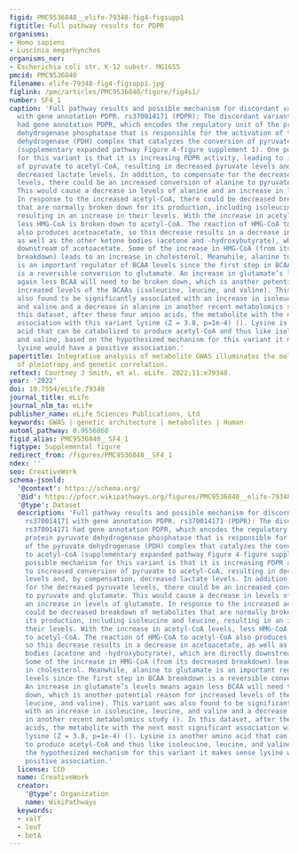 ```yaml
---
figid: PMC9536840__elife-79348-fig4-figsupp1
figtitle: Full pathway results for PDPR
organisms:
- Homo sapiens
- Luscinia megarhynchos
organisms_ner:
- Escherichia coli str. K-12 substr. MG1655
pmcid: PMC9536840
filename: elife-79348-fig4-figsupp1.jpg
figlink: /pmc/articles/PMC9536840/figure/fig4s1/
number: SF4_1
caption: 'Full pathway results and possible mechanism for discordant variant rs370014171
  with gene annotation PDPR. rs370014171 (PDPR): The discordant variant rs370014171
  had gene annotation PDPR, which encodes the regulatory unit of the protein pyruvate
  dehydrogenase phosphatase that is responsible for the activation of the pyruvate
  dehydrogenase (PDH) complex that catalyzes the conversion of pyruvate to acetyl-CoA
  (supplementary expanded pathway Figure 4-figure supplement 1). One possible mechanism
  for this variant is that it is increasing PDPR activity, leading to increased conversion
  of pyruvate to acetyl-CoA, resulting in decreased pyruvate levels and, by compensation,
  decreased lactate levels. In addition, to compensate for the decreased pyruvate
  levels, there could be an increased conversion of alanine to pyruvate and glutamate.
  This would cause a decrease in levels of alanine and an increase in levels of glutamate.
  In response to the increased acetyl-CoA, there could be decreased breakdown of metabolites
  that are normally broken down for its production, including isoleucine and leucine,
  resulting in an increase in their levels. With the increase in acetyl-CoA levels,
  less HMG-CoA is broken down to acetyl-CoA. The reaction of HMG-CoA to acetyl-CoA
  also produces acetoacetate, so this decrease results in a decrease in acetoacetate,
  as well as the other ketone bodies (acetone and -hydroxybutyrate), which are directly
  downstream of acetoacetate. Some of the increase in HMG-CoA (from its decreased
  breakdown) leads to an increase in cholesterol. Meanwhile, alanine to glutamate
  is an important regulator of BCAA levels since the first step in BCAA breakdown
  is a reversible conversion to glutamate. An increase in glutamate’s levels means
  again less BCAA will need to be broken down, which is another potential reason for
  increased levels of the BCAAs (isoleucine, leucine, and valine). This variant was
  also found to be significantly associated with an increase in isoleucine, leucine,
  and valine and a decrease in alanine in another recent metabolomics study (). In
  this dataset, after these four amino acids, the metabolite with the next most significant
  association with this variant lysine (Z = 3.8, p=1e-4) (). Lysine is another amino
  acid that can be catabolized to produce acetyl-CoA and thus like isoleucine, leucine,
  and valine, based on the hypothesized mechanism for this variant it makes sense
  lysine would have a positive association.'
papertitle: Integrative analysis of metabolite GWAS illuminates the molecular basis
  of pleiotropy and genetic correlation.
reftext: Courtney J Smith, et al. eLife. 2022;11:e79348.
year: '2022'
doi: 10.7554/eLife.79348
journal_title: eLife
journal_nlm_ta: eLife
publisher_name: eLife Sciences Publications, Ltd
keywords: GWAS | genetic architecture | metabolites | Human
automl_pathway: 0.9556868
figid_alias: PMC9536840__SF4_1
figtype: Supplemental figure
redirect_from: /figures/PMC9536840__SF4_1
ndex: ''
seo: CreativeWork
schema-jsonld:
  '@context': https://schema.org/
  '@id': https://pfocr.wikipathways.org/figures/PMC9536840__elife-79348-fig4-figsupp1.html
  '@type': Dataset
  description: 'Full pathway results and possible mechanism for discordant variant
    rs370014171 with gene annotation PDPR. rs370014171 (PDPR): The discordant variant
    rs370014171 had gene annotation PDPR, which encodes the regulatory unit of the
    protein pyruvate dehydrogenase phosphatase that is responsible for the activation
    of the pyruvate dehydrogenase (PDH) complex that catalyzes the conversion of pyruvate
    to acetyl-CoA (supplementary expanded pathway Figure 4-figure supplement 1). One
    possible mechanism for this variant is that it is increasing PDPR activity, leading
    to increased conversion of pyruvate to acetyl-CoA, resulting in decreased pyruvate
    levels and, by compensation, decreased lactate levels. In addition, to compensate
    for the decreased pyruvate levels, there could be an increased conversion of alanine
    to pyruvate and glutamate. This would cause a decrease in levels of alanine and
    an increase in levels of glutamate. In response to the increased acetyl-CoA, there
    could be decreased breakdown of metabolites that are normally broken down for
    its production, including isoleucine and leucine, resulting in an increase in
    their levels. With the increase in acetyl-CoA levels, less HMG-CoA is broken down
    to acetyl-CoA. The reaction of HMG-CoA to acetyl-CoA also produces acetoacetate,
    so this decrease results in a decrease in acetoacetate, as well as the other ketone
    bodies (acetone and -hydroxybutyrate), which are directly downstream of acetoacetate.
    Some of the increase in HMG-CoA (from its decreased breakdown) leads to an increase
    in cholesterol. Meanwhile, alanine to glutamate is an important regulator of BCAA
    levels since the first step in BCAA breakdown is a reversible conversion to glutamate.
    An increase in glutamate’s levels means again less BCAA will need to be broken
    down, which is another potential reason for increased levels of the BCAAs (isoleucine,
    leucine, and valine). This variant was also found to be significantly associated
    with an increase in isoleucine, leucine, and valine and a decrease in alanine
    in another recent metabolomics study (). In this dataset, after these four amino
    acids, the metabolite with the next most significant association with this variant
    lysine (Z = 3.8, p=1e-4) (). Lysine is another amino acid that can be catabolized
    to produce acetyl-CoA and thus like isoleucine, leucine, and valine, based on
    the hypothesized mechanism for this variant it makes sense lysine would have a
    positive association.'
  license: CC0
  name: CreativeWork
  creator:
    '@type': Organization
    name: WikiPathways
  keywords:
  - valT
  - leuT
  - betA
---
```

